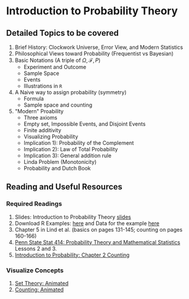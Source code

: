 # Introduction to Probability Theory

## Detailed Topics to be covered

1. Brief History: Clockwork Universe, Error View, and Modern Statistics
2. Philosophical Views toward Probability (Frequentist vs Bayesian)
3. Basic Notations (A triple of $\Omega, \mathcal{F}, P$)
    - Experiment and Outcome
    - Sample Space
    - Events
    - Illustrations in `R`
4. A Naive way to assign probability (symmetry)
    - Formula
    - Sample space and counting
5. "Modern" Proability
    - Three axioms
    - Empty set, Impossible Events, and Disjoint Events
    - Finite additivity
    - Visualizing Probability
    - Implication 1): Probability of the Complement
    - Implication 2): Law of Total Probability
    - Implication 3): General addition rule
    - Linda Problem (Monotonicity)
    - Probability and Dutch Book
  
## Reading and Useful Resources

### Required Readings

1. Slides:  Introduction to Probability Theory [slides](../lecture/intro_prob.pdf)
2. Download R Examples: [here](../lecture/examples/intro_prob_R_examples.R) and Data for the example [here](../lecture/examples/FLVoters.csv)
3. Chapter 5 in Lind et al. (basics on pages 131-145; counting on pages 160-166)
4. [Penn State Stat 414: Probability Theory and Mathematical Statistics](https://onlinecourses.science.psu.edu/stat414/node/287/) Lessons 2 and 3.
5. [Introduction to Probability: Chapter 2 Counting](https://www.probabilitycourse.com/chapter2/2_1_0_counting.php)


### Visualize Concepts

1. [Set Theory: Animated](http://students.brown.edu/seeing-theory/compound-probability/index.html#section1)
2. [Counting: Animated](http://students.brown.edu/seeing-theory/compound-probability/index.html#section2)

